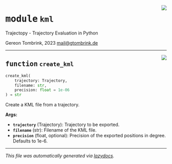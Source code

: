 <!-- markdownlint-disable -->

<a href="..\trajectopy_core\kml.py#L0"><img align="right" style="float:right;" src="https://img.shields.io/badge/-source-cccccc?style=flat-square"></a>

# <kbd>module</kbd> `kml`
Trajectopy - Trajectory Evaluation in Python 

Gereon Tombrink, 2023 mail@gtombrink.de 


---

<a href="..\trajectopy_core\kml.py#L12"><img align="right" style="float:right;" src="https://img.shields.io/badge/-source-cccccc?style=flat-square"></a>

## <kbd>function</kbd> `create_kml`

```python
create_kml(
    trajectory: Trajectory,
    filename: str,
    precision: float = 1e-06
) → str
```

Create a KML file from a trajectory. 



**Args:**
 
 - <b>`trajectory`</b> (Trajectory):  Trajectory to be exported. 
 - <b>`filename`</b> (str):  Filename of the KML file. 
 - <b>`precision`</b> (float, optional):  Precision of the exported positions in degree. Defaults to 1e-6. 




---

_This file was automatically generated via [lazydocs](https://github.com/ml-tooling/lazydocs)._

